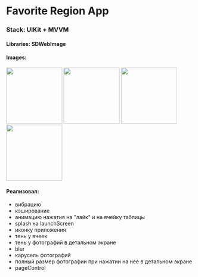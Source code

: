 
<h1>Favorite Region App</h1>
<h3>Stack: UIKit + MVVM</h3>
<h4>Libraries: SDWebImage</h4>
<h4>Images:</h4>
<img src="https://github.com/KozhemyakinNikita/FavoriteRegionsApp/assets/110396918/361cd7a9-9ed4-4afc-ad9d-e40638a62ca7" width="150"> <img src="https://github.com/KozhemyakinNikita/FavoriteRegionsApp/assets/110396918/51d39c20-21b3-4635-83c8-a17d79723dd2" width="150"> <img src="https://github.com/KozhemyakinNikita/FavoriteRegionsApp/assets/110396918/4dbd8b9c-dba0-4abc-9f28-1028e5782bfd" width="150"> <img src="https://github.com/KozhemyakinNikita/FavoriteRegionsApp/assets/110396918/0fef9e4f-e5cd-48b8-8232-cbd555102895" width="150">

<h4>Реализовал:</h4>

  - вибрацию  
  - кэширование
  - анимацию нажатия на "лайк" и на ячейку таблицы
  - splash на launchScreen
  - иконку приложения
  - тень у ячеек
  - тень у фотографий в детальном экране
  - blur
  - карусель фотографий
  - полный размер фотографии при нажатии на нее в детальном экране
  - pageControl 
